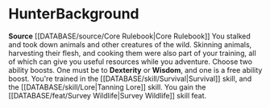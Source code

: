 ﻿---
ability:
- Dexterity
- Wisdom
ability_boost:
- Dexterity
- Wisdom
feat: '[[DATABASE/feat/Survey Wildlife|Survey Wildlife]]'
id: '22'
name: Hunter
rarity: Common
skill:
- '[[DATABASE/skill/Survival|Survival]]'
- Tanning [[DATABASE/skill/Lore|Lore]]
source: '[[DATABASE/source/Core Rulebook|Core Rulebook]]'
subcategory: general
type: Background

---
# Hunter<span class="item-type">Background</span>

**Source** [[DATABASE/source/Core Rulebook|Core Rulebook]] 
You stalked and took down animals and other creatures of the wild. Skinning animals, harvesting their flesh, and cooking them were also part of your training, all of which can give you useful resources while you adventure.
Choose two ability boosts. One must be to **Dexterity** or **Wisdom**, and one is a free ability boost.
You're trained in the [[DATABASE/skill/Survival|Survival]] skill, and the [[DATABASE/skill/Lore|Tanning Lore]] skill. You gain the [[DATABASE/feat/Survey Wildlife|Survey Wildlife]] skill feat.